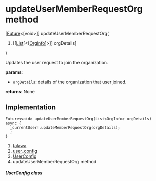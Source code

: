 
<div>

# updateUserMemberRequestOrg method

</div>


[[Future](https://api.flutter.dev/flutter/dart-core/Future-class.html)\<[void\>]]
updateUserMemberRequestOrg(

1.  [[[List](https://api.flutter.dev/flutter/dart-core/List-class.md)[\<[[OrgInfo](../../models_organization_org_info/OrgInfo-class.md)]\>]]
    orgDetails]

)



Updates the user request to join the organization.

**params**:

-   `orgDetails`: details of the organization that user joined.

**returns**: None



## Implementation

``` language-dart
Future<void> updateUserMemberRequestOrg(List<OrgInfo> orgDetails) async {
  _currentUser!.updateMemberRequestOrg(orgDetails);
  ;
}
```







1.  [talawa](../../index.md)
2.  [user_config](../../services_user_config/)
3.  [UserConfig](../../services_user_config/UserConfig-class.md)
4.  updateUserMemberRequestOrg method

##### UserConfig class







